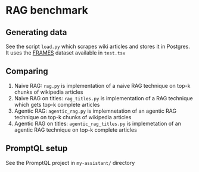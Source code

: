 # RAG benchmark

## Generating data

See the script `load.py` which scrapes wiki articles and stores it in Postgres. It uses the [FRAMES](https://huggingface.co/datasets/google/frames-benchmark) dataset available in `test.tsv`

## Comparing

1. Naive RAG: `rag.py` is implementation of a naive RAG technique on top-k chunks of wikipedia articles
2. Naive RAG on titles: `rag_titles.py` is implementation of a RAG technique which gets top-k complete articles
3. Agentic RAG: `agentic_rag.py` is implemnetation of an agentic RAG technique on top-k chunks of wikipedia articles
4. Agentic RAG on titles: `agentic_rag_titles.py` is implemetation of an agentic RAG technique on top-k complete articles

## PromptQL setup

See the PromptQL project in `my-assistant/` directory
